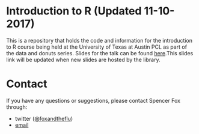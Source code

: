 # Introduction to R (Updated 11-10-2017)
This is a repository that holds the code and information for the introduction to R course being held at the University of Texas at Austin PCL as part of the data and donuts series. Slides for the talk can be found [here](http://www.slideshare.net/SpencerFox/introduction-to-r-short-course-fall-2016).This slides link will be updated when new slides are hosted by the library.


# Contact
If you have any questions or suggestions, please contact Spencer Fox through:

- twitter ([@foxandtheflu](https://twitter.com/foxandtheflu))
- [email](mailto:spncrfx@gmail.com)
